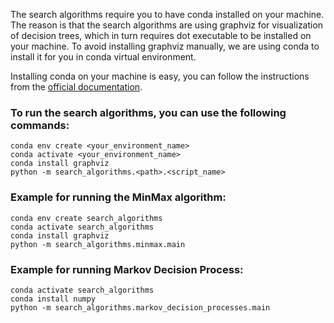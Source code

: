 The search algorithms require you to have conda installed on your machine. 
The reason is that the search algorithms are using graphviz for visualization of decision trees, which in turn requires dot executable to be installed on your machine.
To avoid installing graphviz manually, we are using conda to install it for you in conda virtual environment.

Installing conda on your machine is easy, you can follow the instructions from the [official documentation](https://docs.conda.io/projects/conda/en/latest/user-guide/install/index.html).

### To run the search algorithms, you can use the following commands:

```commandline
conda env create <your_environment_name>
conda activate <your_environment_name>
conda install graphviz
python -m search_algorithms.<path>.<script_name>
```

### Example for running the MinMax algorithm:
```commandline
conda env create search_algorithms
conda activate search_algorithms
conda install graphviz
python -m search_algorithms.minmax.main
```

### Example for running Markov Decision Process:
```commandline
conda activate search_algorithms
conda install numpy
python -m search_algorithms.markov_decision_processes.main
```


